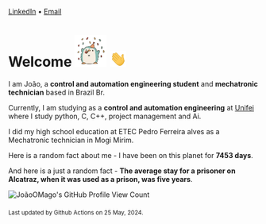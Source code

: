 [LinkedIn](https://www.linkedin.com/in/joão-pedro-gozzoli-b95641301/) &bull;
[Email](joaopedrogozzoli@gmail.com)

# Welcome <img src="happy.gif" height="64px" /> <img src="wave.gif" height="32px" />

I am João, a  **control and automation engineering student** and **mechatronic technician** based in Brazil Br.

Currently, I am studying as a **control and automation engineering** at [Unifei](https://unifei.edu.br) where I study python, C, C++, project management and Ai.

I did my high school education at ETEC Pedro Ferreira alves as a Mechatronic technician in Mogi Mirim.

Here is a random fact about me - I have been on this planet for **7453 days**.

And here is a just a random fact -  **The average stay for a prisoner on Alcatraz, when it was used as a prison, was five years**.

![JoãoOMago's GitHub Profile View Count](https://komarev.com/ghpvc/?username=JoaoOMago)

<sub>Last updated by Github Actions on 25 May, 2024.</sub>
